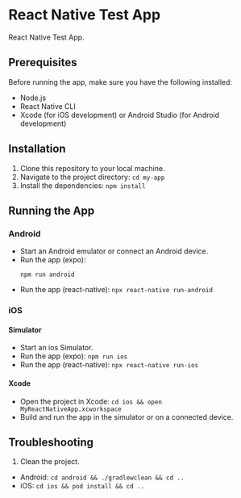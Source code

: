 # React Native Test App

React Native Test App. 

## Prerequisites

Before running the app, make sure you have the following installed:

- Node.js
- React Native CLI
- Xcode (for iOS development) or Android Studio (for Android development)

## Installation

1. Clone this repository to your local machine.
2. Navigate to the project directory: ```cd my-app```
3. Install the dependencies: ```npm install```

## Running the App

### Android

- Start an Android emulator or connect an Android device.
- Run the app (expo): 
    ```
    npm run android
    ```
- Run the app (react-native): ```npx react-native run-android```

### iOS

#### Simulator
- Start an ios Simulator.
- Run the app (expo): ```npm run ios```
- Run the app (react-native): ```npx react-native run-ios```

#### Xcode
- Open the project in Xcode: ```cd ios && open MyReactNativeApp.xcworkspace```
- Build and run the app in the simulator or on a connected device.

## Troubleshooting

1. Clean the project.
- Android: ```cd android && ./gradlewclean && cd ..```
- iOS: ```cd ios && pod install && cd ..```
